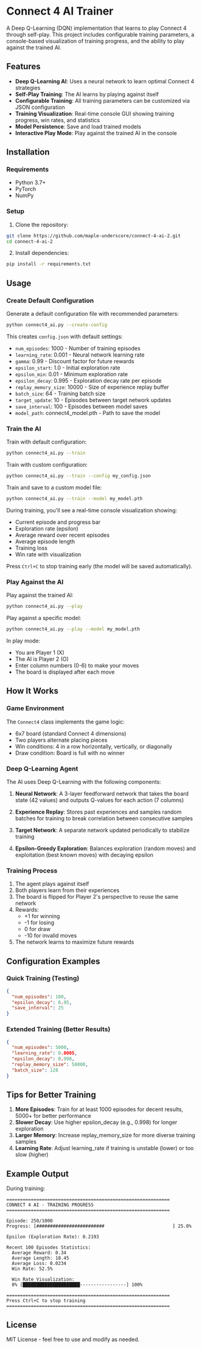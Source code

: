 # Connect 4 AI Trainer

A Deep Q-Learning (DQN) implementation that learns to play Connect 4 through self-play. This project includes configurable training parameters, a console-based visualization of training progress, and the ability to play against the trained AI.

## Features

- **Deep Q-Learning AI**: Uses a neural network to learn optimal Connect 4 strategies
- **Self-Play Training**: The AI learns by playing against itself
- **Configurable Training**: All training parameters can be customized via JSON configuration
- **Training Visualization**: Real-time console GUI showing training progress, win rates, and statistics
- **Model Persistence**: Save and load trained models
- **Interactive Play Mode**: Play against the trained AI in the console

## Installation

### Requirements
- Python 3.7+
- PyTorch
- NumPy

### Setup

1. Clone the repository:
```bash
git clone https://github.com/maple-underscore/connect-4-ai-2.git
cd connect-4-ai-2
```

2. Install dependencies:
```bash
pip install -r requirements.txt
```

## Usage

### Create Default Configuration

Generate a default configuration file with recommended parameters:

```bash
python connect4_ai.py --create-config
```

This creates `config.json` with default settings:
- `num_episodes`: 1000 - Number of training episodes
- `learning_rate`: 0.001 - Neural network learning rate
- `gamma`: 0.99 - Discount factor for future rewards
- `epsilon_start`: 1.0 - Initial exploration rate
- `epsilon_min`: 0.01 - Minimum exploration rate
- `epsilon_decay`: 0.995 - Exploration decay rate per episode
- `replay_memory_size`: 10000 - Size of experience replay buffer
- `batch_size`: 64 - Training batch size
- `target_update`: 10 - Episodes between target network updates
- `save_interval`: 100 - Episodes between model saves
- `model_path`: connect4_model.pth - Path to save the model

### Train the AI

Train with default configuration:
```bash
python connect4_ai.py --train
```

Train with custom configuration:
```bash
python connect4_ai.py --train --config my_config.json
```

Train and save to a custom model file:
```bash
python connect4_ai.py --train --model my_model.pth
```

During training, you'll see a real-time console visualization showing:
- Current episode and progress bar
- Exploration rate (epsilon)
- Average reward over recent episodes
- Average episode length
- Training loss
- Win rate with visualization

Press `Ctrl+C` to stop training early (the model will be saved automatically).

### Play Against the AI

Play against the trained AI:
```bash
python connect4_ai.py --play
```

Play against a specific model:
```bash
python connect4_ai.py --play --model my_model.pth
```

In play mode:
- You are Player 1 (X)
- The AI is Player 2 (O)
- Enter column numbers (0-6) to make your moves
- The board is displayed after each move

## How It Works

### Game Environment
The `Connect4` class implements the game logic:
- 6x7 board (standard Connect 4 dimensions)
- Two players alternate placing pieces
- Win conditions: 4 in a row horizontally, vertically, or diagonally
- Draw condition: Board is full with no winner

### Deep Q-Learning Agent
The AI uses Deep Q-Learning with the following components:

1. **Neural Network**: A 3-layer feedforward network that takes the board state (42 values) and outputs Q-values for each action (7 columns)

2. **Experience Replay**: Stores past experiences and samples random batches for training to break correlation between consecutive samples

3. **Target Network**: A separate network updated periodically to stabilize training

4. **Epsilon-Greedy Exploration**: Balances exploration (random moves) and exploitation (best known moves) with decaying epsilon

### Training Process
1. The agent plays against itself
2. Both players learn from their experiences
3. The board is flipped for Player 2's perspective to reuse the same network
4. Rewards:
   - +1 for winning
   - -1 for losing
   - 0 for draw
   - -10 for invalid moves
5. The network learns to maximize future rewards

## Configuration Examples

### Quick Training (Testing)
```json
{
  "num_episodes": 100,
  "epsilon_decay": 0.95,
  "save_interval": 25
}
```

### Extended Training (Better Results)
```json
{
  "num_episodes": 5000,
  "learning_rate": 0.0005,
  "epsilon_decay": 0.998,
  "replay_memory_size": 50000,
  "batch_size": 128
}
```

## Tips for Better Training

1. **More Episodes**: Train for at least 1000 episodes for decent results, 5000+ for better performance
2. **Slower Decay**: Use higher epsilon_decay (e.g., 0.998) for longer exploration
3. **Larger Memory**: Increase replay_memory_size for more diverse training samples
4. **Learning Rate**: Adjust learning_rate if training is unstable (lower) or too slow (higher)

## Example Output

During training:
```
============================================================
CONNECT 4 AI - TRAINING PROGRESS
============================================================

Episode: 250/1000
Progress: [#########################                         ] 25.0%

Epsilon (Exploration Rate): 0.2193

Recent 100 Episodes Statistics:
  Average Reward: 0.34
  Average Length: 18.45
  Average Loss: 0.0234
  Win Rate: 52.5%

  Win Rate Visualization:
  0% [█████████████████████-----------------] 100%

============================================================
Press Ctrl+C to stop training
============================================================
```

## License

MIT License - feel free to use and modify as needed.
